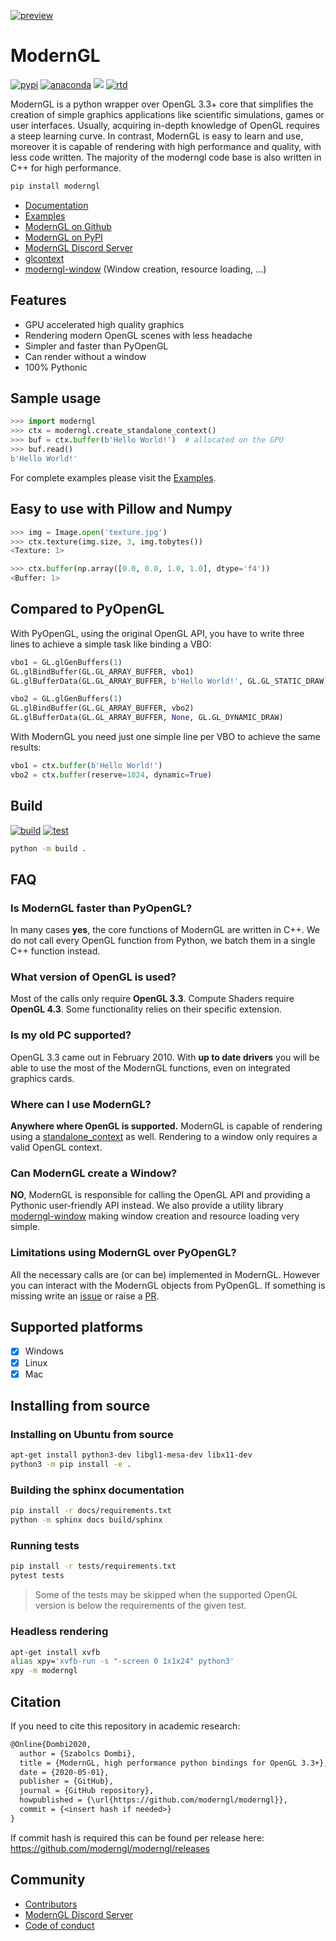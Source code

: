 <p align="center">

[![preview](https://github.com/moderngl/moderngl/raw/master/.github/preview.png)](#readme)

</p>

# ModernGL

[![pypi](https://badge.fury.io/py/moderngl.svg)](https://pypi.python.org/pypi/moderngl) [![anaconda](https://anaconda.org/conda-forge/moderngl/badges/version.svg)](https://anaconda.org/conda-forge/moderngl/) <img src="https://raw.githubusercontent.com/moderngl/moderngl/master/.github/python-versions.svg?sanitize=true"> [![rtd](https://readthedocs.org/projects/moderngl/badge/?version=latest)](https://moderngl.readthedocs.io)

ModernGL is a python wrapper over OpenGL 3.3+ core that simplifies the creation of simple graphics applications like scientific simulations, games or user interfaces. Usually, acquiring in-depth knowledge of OpenGL requires a steep learning curve. In contrast, ModernGL is easy to learn and use, moreover it is capable of rendering with high performance and quality, with less code written. The majority of the moderngl
code base is also written in C++ for high performance.

```sh
pip install moderngl
```

- [Documentation](https://moderngl.readthedocs.io/)
- [Examples](https://github.com/moderngl/moderngl/tree/master/examples/#readme)
- [ModernGL on Github](https://github.com/moderngl/moderngl/)
- [ModernGL on PyPI](https://pypi.org/project/ModernGL/)
- [ModernGL Discord Server](https://discord.gg/UEMtW8D)
- [glcontext](https://github.com/moderngl/glcontext)
- [moderngl-window](https://github.com/moderngl/moderngl-window) (Window creation, resource loading, ...)

## Features

- GPU accelerated high quality graphics
- Rendering modern OpenGL scenes with less headache
- Simpler and faster than PyOpenGL
- Can render without a window
- 100% Pythonic

## Sample usage

```py
>>> import moderngl
>>> ctx = moderngl.create_standalone_context()
>>> buf = ctx.buffer(b'Hello World!')  # allocated on the GPU
>>> buf.read()
b'Hello World!'
```

For complete examples please visit the [Examples](https://github.com/moderngl/moderngl/tree/master/examples/#readme).

## Easy to use with Pillow and Numpy

```py
>>> img = Image.open('texture.jpg')
>>> ctx.texture(img.size, 3, img.tobytes())
<Texture: 1>
```

```py
>>> ctx.buffer(np.array([0.0, 0.0, 1.0, 1.0], dtype='f4'))
<Buffer: 1>
```

## Compared to PyOpenGL

With PyOpenGL, using the original OpenGL API, you have to write three lines to
achieve a simple task like binding a VBO:

```py
vbo1 = GL.glGenBuffers(1)
GL.glBindBuffer(GL.GL_ARRAY_BUFFER, vbo1)
GL.glBufferData(GL.GL_ARRAY_BUFFER, b'Hello World!', GL.GL_STATIC_DRAW)

vbo2 = GL.glGenBuffers(1)
GL.glBindBuffer(GL.GL_ARRAY_BUFFER, vbo2)
GL.glBufferData(GL.GL_ARRAY_BUFFER, None, GL.GL_DYNAMIC_DRAW)
```

With ModernGL you need just one simple line per VBO to achieve the same results:

```py
vbo1 = ctx.buffer(b'Hello World!')
vbo2 = ctx.buffer(reserve=1024, dynamic=True)
```

## Build

[![build](https://github.com/moderngl/moderngl/actions/workflows/build.yml/badge.svg)](https://github.com/moderngl/moderngl/actions/workflows/build.yml) [![test](https://github.com/moderngl/moderngl/actions/workflows/test.yml/badge.svg)](https://github.com/moderngl/moderngl/actions/workflows/test.yml)

```sh
python -m build .
```

## FAQ

### Is ModernGL faster than PyOpenGL?

In many cases **yes**, the core functions of ModernGL are written in C++.
We do not call every OpenGL function from Python, we batch them in a single C++ function instead.

### What version of OpenGL is used?

Most of the calls only require **OpenGL 3.3**.
Compute Shaders require **OpenGL 4.3**.
Some functionality relies on their specific extension.

### Is my old PC supported?

OpenGL 3.3 came out in February 2010. With **up to date drivers** you will
be able to use the most of the ModernGL functions, even on integrated
graphics cards.

### Where can I use ModernGL?

**Anywhere where OpenGL is supported.** ModernGL is capable of rendering
using a [standalone_context] as well. Rendering to a window only requires
a valid OpenGL context.

[standalone_context]: https://github.com/moderngl/moderngl/tree/master/examples/old-examples/standalone

### Can ModernGL create a Window?

**NO**, ModernGL is responsible for calling the OpenGL API and providing a Pythonic user-friendly API instead.
We also provide a utility library [moderngl-window](https://github.com/moderngl/moderngl-window)
making window creation and resource loading very simple.

### Limitations using ModernGL over PyOpenGL?

All the necessary calls are (or can be) implemented in ModernGL. However you can interact with the ModernGL objects from PyOpenGL.
If something is missing write an [issue](https://github.com/moderngl/moderngl/issues) or raise a [PR](https://github.com/moderngl/moderngl/pulls).

## Supported platforms

- [x] Windows
- [x] Linux
- [x] Mac

## Installing from source

### Installing on Ubuntu from source

```sh
apt-get install python3-dev libgl1-mesa-dev libx11-dev
python3 -m pip install -e .
```

### Building the sphinx documentation

```sh
pip install -r docs/requirements.txt
python -m sphinx docs build/sphinx
```

### Running tests

```sh
pip install -r tests/requirements.txt
pytest tests
```

> Some of the tests may be skipped when the supported OpenGL version is below the requirements of the given test.

### Headless rendering

```sh
apt-get install xvfb
alias xpy='xvfb-run -s "-screen 0 1x1x24" python3'
xpy -m moderngl
```

## Citation

If you need to cite this repository in academic research:

```txt
@Online{Dombi2020,
  author = {Szabolcs Dombi},
  title = {ModernGL, high performance python bindings for OpenGL 3.3+},
  date = {2020-05-01},
  publisher = {GitHub},
  journal = {GitHub repository},
  howpublished = {\url{https://github.com/moderngl/moderngl}},
  commit = {<insert hash if needed>}
}
```

If commit hash is required this can be found per release here:
https://github.com/moderngl/moderngl/releases

## Community

- [Contributors](https://github.com/moderngl/moderngl/graphs/contributors)
- [ModernGL Discord Server](https://discord.gg/UEMtW8D)
- [Code of conduct](https://github.com/moderngl/moderngl/blob/master/.github/CODE_OF_CONDUCT.md)

